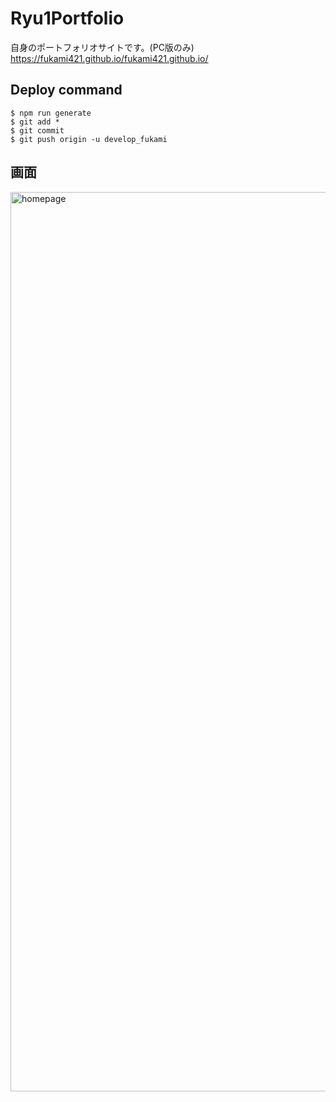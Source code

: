 # Ryu1Portfolio
自身のポートフォリオサイトです。(PC版のみ)
https://fukami421.github.io/fukami421.github.io/

## Deploy command  
```command line
$ npm run generate
$ git add *
$ git commit 
$ git push origin -u develop_fukami
```

## 画面
<img width="1439" alt="homepage" src="https://user-images.githubusercontent.com/41050625/69895583-1d7cac80-1376-11ea-8137-c53ed88e15cd.png">
